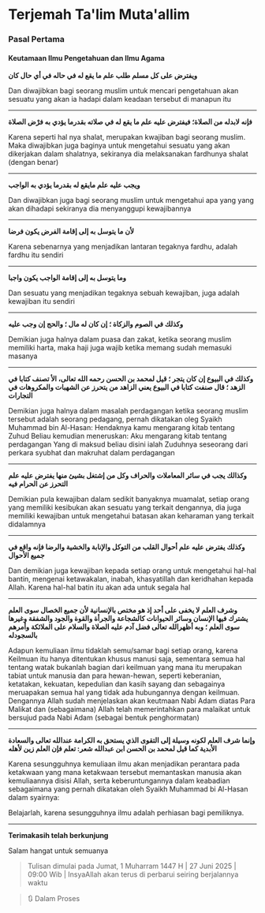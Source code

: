 # Terjemah Ta'lim Muta'allim

### Pasal Pertama

#### Keutamaan Ilmu Pengetahuan dan Ilmu Agama

**ويفترض على كل مسلم طلب علم ما يقع له في حاله في أي حال كان**

Dan diwajibkan bagi seorang muslim untuk mencari pengetahuan akan sesuatu yang akan ia hadapi dalam keadaan tersebut di manapun itu

---

**فإنه لابدله من الصلاة؛ فيفترض عليه علم ما يقع له في صلاته بقدرما يؤدي به فرْض الصلاة**

Karena seperti hal nya shalat, merupakan kwajiban bagi seorang muslim. Maka diwajibkan juga baginya untuk mengetahui sesuatu yang akan dikerjakan dalam shalatnya, sekiranya dia melaksanakan fardhunya shalat (dengan benar)

---

**ويجب عليه علم مايقع له بقدرما يؤدي به الواجب**

Dan diwajibkan juga bagi seorang muslim untuk mengetahui apa yang yang akan dihadapi sekiranya dia menyanggupi kewajibannya

---

**لأن ما يتوسل به إلى إقامة الفرض يكون فرضا**

Karena sebenarnya yang menjadikan lantaran tegaknya fardhu, adalah fardhu itu sendiri

---

**وما يتوسل به إلى إقامة الواجب يكون واجبا**

Dan sesuatu yang menjadikan tegaknya sebuah kewajiban, juga adalah kewajiban itu sendiri

---

**وكذلك في الصوم والزكاة ؛ إن كان له مال ؛ والحج إن وجب عليه**

Demikian juga halnya dalam puasa dan zakat, ketika seorang muslim memiliki harta, maka haji juga wajib ketika memang sudah memasuki masanya

---

**وكذلك في البيوع إن كان يتجر ؛ قيل لمحمد بن الحسن رحمه الله تعالى، الأ تصنف كتابا في الزهد ؛ قال صنفت كتابا في البيوع يعني الزاهد من يتحرز عن الشهبات والمكروهات في التجارات**

Demikian juga halnya dalam masalah perdagangan ketika seorang muslim tersebut adalah seorang pedagang, pernah dikatakan oleg Syaikh Muhammad bin Al-Hasan:
Hendaknya kamu mengarang kitab tentang Zuhud
Beliau kemudian meneruskan:
Aku mengarang kitab tentang perdagangan
Yang di maksud beliau disini ialah Zuduhnya seseorang dari perkara syubhat dan makruhat dalam perdagangan

---

**وكذالك يجب في سائر المعاملات والحراف وكل من إشتغل بشيئ منها يفترض عليه علم التحرز عن الحرام فيه**

Demikian pula kewajiban dalam sedikit banyaknya muamalat, setiap orang yang memiliki kesibukan akan sesuatu yang terkait dengannya, dia juga memiliki kewajiban untuk mengetahui batasan akan keharaman yang terkait didalamnya

---

**وكذلك يفترض عليه علم أحوال القلب من التوكل والإنابة والخشية والرضا فإنه واقع في جميع الأحوال**

Dan demikian juga kewajiban kepada setiap orang untuk mengetahui hal-hal bantin, mengenai ketawakalan, inabah, khasyatillah dan keridhahan kepada Allah. Karena hal-hal batin itu akan ada untuk segala hal

---

**وشرف العلم لا يخفى على أحد إذ هو مختص بالإنسانية لأن جميع الخصال سوى العلم يشترك فيها الإنسان وسائر الحيوانات كالشجاعة والجرأة والقوة والجود والشفقة وغيرها سوى العلم ؛ وبه أظهرالله تعالى فضل آدم عليه الصلاة والسلام على الملائكة وأمرهم بالسجودله**

Adapun kemuliaan ilmu tidaklah semu/samar bagi setiap orang, karena Keilmuan itu hanya ditentukan khusus manusi saja, sementara semua hal tentang watak bukanlah bagian dari keilmuan yang mana itu merupakan tabiat untuk manusia dan para hewan-hewan, seperti keberanian, ketatakan, kekuatan, kepedulian dan kasih sayang dan sebagainya meruapakan semua hal yang tidak ada hubungannya dengan keilmuan. Dengannya Allah sudah menjelaskan akan keutmaan Nabi Adam diatas Para Malikat dan (sebagaimana) Allah telah memerintahkan para malaikat untuk bersujud pada Nabi Adam (sebagai bentuk penghormatan)

---

**وإنما شرف العلم لكونه وسيلة إلى التقوى الذي يستحق به الكرامة عندالله تعالى والسعادة الأبدية كما قيل لمحمد بن الحسن ابن عبدالله شعر: تعلم فإن العلم زين لأهله**

Karena sesungguhnya kemuliaan ilmu akan menjadikan perantara pada ketakwaan yang mana ketakwaan tersebut memantaskan manusia akan kemuliaannya disisi Allah, serta keberuntungannya dalam keabadian sebagaimana yang pernah dikatakan oleh Syaikh Muhammad bi Al-Hasan dalam syairnya:

Belajarlah, karena sesungguhnya ilmu adalah perhiasan bagi pemiliknya.

---

**Terimakasih telah berkunjung**

Salam hangat untuk semuanya

> Tulisan dimulai pada Jumat, 1 Muharram 1447 H | 27 Juni 2025 | 09:00 Wib | InsyaAllah akan terus di perbarui seiring berjalannya waktu

> 🔃 Dalam Proses
